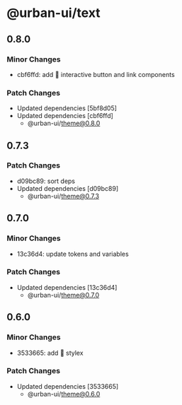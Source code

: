 # @urban-ui/text

## 0.8.0

### Minor Changes

- cbf6ffd: add :rocket: interactive button and link components

### Patch Changes

- Updated dependencies [5bf8d05]
- Updated dependencies [cbf6ffd]
  - @urban-ui/theme@0.8.0

## 0.7.3

### Patch Changes

- d09bc89: sort deps
- Updated dependencies [d09bc89]
  - @urban-ui/theme@0.7.3

## 0.7.0

### Minor Changes

- 13c36d4: update tokens and variables

### Patch Changes

- Updated dependencies [13c36d4]
  - @urban-ui/theme@0.7.0

## 0.6.0

### Minor Changes

- 3533665: add :rocket: stylex

### Patch Changes

- Updated dependencies [3533665]
  - @urban-ui/theme@0.6.0
